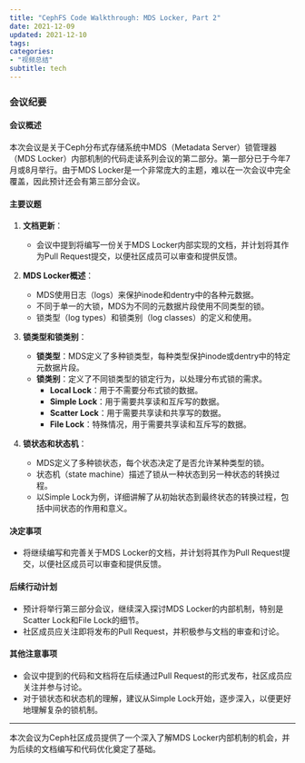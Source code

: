 ```yaml
---
title: "CephFS Code Walkthrough: MDS Locker, Part 2"
date: 2021-12-09
updated: 2021-12-10
tags:
categories:
- "视频总结"
subtitle: tech
---
```



### 会议纪要

#### 会议概述
本次会议是关于Ceph分布式存储系统中MDS（Metadata Server）锁管理器（MDS Locker）内部机制的代码走读系列会议的第二部分。第一部分已于今年7月或8月举行。由于MDS Locker是一个非常庞大的主题，难以在一次会议中完全覆盖，因此预计还会有第三部分会议。

#### 主要议题
1. **文档更新**：
   - 会议中提到将编写一份关于MDS Locker内部实现的文档，并计划将其作为Pull Request提交，以便社区成员可以审查和提供反馈。

2. **MDS Locker概述**：
   - MDS使用日志（logs）来保护inode和dentry中的各种元数据。
   - 不同于单一的大锁，MDS为不同的元数据片段使用不同类型的锁。
   - 锁类型（log types）和锁类别（log classes）的定义和使用。

3. **锁类型和锁类别**：
   - **锁类型**：MDS定义了多种锁类型，每种类型保护inode或dentry中的特定元数据片段。
   - **锁类别**：定义了不同锁类型的锁定行为，以处理分布式锁的需求。
     - **Local Lock**：用于不需要分布式锁的数据。
     - **Simple Lock**：用于需要共享读和互斥写的数据。
     - **Scatter Lock**：用于需要共享读和共享写的数据。
     - **File Lock**：特殊情况，用于需要共享读和互斥写的数据。

4. **锁状态和状态机**：
   - MDS定义了多种锁状态，每个状态决定了是否允许某种类型的锁。
   - 状态机（state machine）描述了锁从一种状态到另一种状态的转换过程。
   - 以Simple Lock为例，详细讲解了从初始状态到最终状态的转换过程，包括中间状态的作用和意义。

#### 决定事项
- 将继续编写和完善关于MDS Locker的文档，并计划将其作为Pull Request提交，以便社区成员可以审查和提供反馈。

#### 后续行动计划
- 预计将举行第三部分会议，继续深入探讨MDS Locker的内部机制，特别是Scatter Lock和File Lock的细节。
- 社区成员应关注即将发布的Pull Request，并积极参与文档的审查和讨论。

#### 其他注意事项
- 会议中提到的代码和文档将在后续通过Pull Request的形式发布，社区成员应关注并参与讨论。
- 对于锁状态和状态机的理解，建议从Simple Lock开始，逐步深入，以便更好地理解复杂的锁机制。

---

本次会议为Ceph社区成员提供了一个深入了解MDS Locker内部机制的机会，并为后续的文档编写和代码优化奠定了基础。
